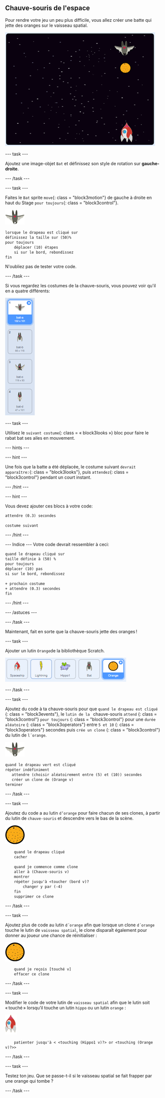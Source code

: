 ## Chauve-souris de l'espace

Pour rendre votre jeu un peu plus difficile, vous allez créer une batte qui jette des oranges sur le vaisseau spatial.

![une chauve-souris jetant une orange sur le vaisseau spatial](images/bat-oranges.png)

\--- task \---

Ajoutez une image-objet `Bat` et définissez son style de rotation sur **gauche-droite**.

\--- /task \---

\--- task \---

Faites le `Bat` sprite `move`{: class = "block3motion"} de gauche à droite en haut du Stage `pour toujours`{: class = "block3control"}.

![lutin de chauve-souris](images/bat-sprite.png)

```blocks3
lorsque le drapeau est cliqué sur
définissez la taille sur (50)%
pour toujours
    déplacer (10) étapes
    si sur le bord, rebondissez
fin
```

N'oubliez pas de tester votre code.

\--- /task \---

Si vous regardez les costumes de la chauve-souris, vous pouvez voir qu'il en a quatre différents:

![screenshot](images/invaders-bat-costume.png)

\--- task \---

Utilisez le `suivant costume`{: class = « block3looks »} bloc pour faire le rabat bat ses ailes en mouvement.

\--- hints \---

\--- hint \---

Une fois que la batte a été déplacée, le costume suivant `devrait apparaître:`{: class = "block3looks"}, puis `attendez`{: class = "block3control"} pendant un court instant.

\--- /hint \---

\--- hint \---

Vous devez ajouter ces blocs à votre code:

```blocks3
attendre (0.3) secondes

costume suivant
```

\--- /hint \---

\--- Indice \--- Votre code devrait ressembler à ceci:

```blocks3
quand le drapeau cliqué sur
taille définie à (50) %
pour toujours
déplacer (10) pas
si sur le bord, rebondissez

+ prochain costume
+ attendre (0.3) secondes
fin
```

\--- /hint \---

\--- /astuces \---

\--- /task \---

Maintenant, fait en sorte que la chauve-souris jette des oranges !

\--- task \---

Ajouter un lutin `Orange`de la bibliothèque Scratch.

![capture d'écran](images/invaders-orange.png)

\--- /task \---

\--- task \---

Ajoutez du code à ta chauve-souris pour que ` quand le drapeau est cliqué ` {: class = "block3events"}, le `lutin de la ` chauve-souris ` attend ` {: class = "block3control"} ` pour toujours ` {: class = "block3control"} pour une ` durée aléatoire ` {: class = "block3operators"} entre ` 5 et 10 ` {: class = "block3operators"} secondes puis ` crée un clone ` {: class = "block3control"} du lutin de ` l´orange `.

![lutin de chauve-souris](images/bat-sprite.png)

```blocks3
quand le drapeau vert est cliqué
répéter indéfiniment
   attendre (choisir aléatoirement entre (5) et (10)) secondes
   créer un clone de (Orange v)
terminer
```

\--- /task \---

\--- task \---

Ajoutez du code a au lutin `d’orange` pour faire chacun de ses clones, à partir du lutin de `chauve-souris` et descendre vers le bas de la scène.

![lutin d´orange](images/orange-sprite.png)

```blocks3
    quand le drapeau cliqué
    cacher

    quand je commence comme clone
    aller à (Chauve-souris v)
    montrer
    répéter jusqu'à <toucher (bord v)?
        changer y par (-4)
    fin
    supprimer ce clone
```

\--- /task \---

\--- task \---

Ajoutez plus de code au lutin `d´orange` afin que lorsque un clone `d´orange` touche le lutin de `vaisseau spatial`, le clone disparaît également pour donner au joueur une chance de réinitialiser :

![lutin d´orange](images/orange-sprite.png)

```blocks3
    quand je reçois [touché v]
    effacer ce clone
```

\--- /task \---

\--- task \---

Modifier le code de votre lutin de `vaisseau spatial` afin que le lutin soit « touché » lorsqu’il touche un lutin `hippo` ou un lutin `orange` :

![lutin de roquette](images/rocket-sprite.png)

```blocks3
    patienter jusqu'à < <touching (Hippo1 v)?> or <touching (Orange v)?>>
```

\--- /task \---

\--- task \---

Testez ton jeu. Que se passe-t-il si le vaisseau spatial se fait frapper par une orange qui tombe ?

\--- /task \---
